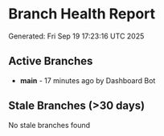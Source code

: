# Branch Health Report
Generated: Fri Sep 19 17:23:16 UTC 2025

## Active Branches
- **main** - 17 minutes ago by Dashboard Bot

## Stale Branches (>30 days)
No stale branches found
